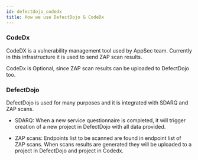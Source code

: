 ```yaml
---
id: defectdojo_codedx
title: How we use DefectDojo & CodeDx
---
```


### CodeDx

CodeDX is a vulnerability management tool used by AppSec team. Currently in this infrastructure it is used
to send ZAP scan results. 

CodeDx is Optional, since ZAP scan results can be uploaded to DefectDojo too. 

### DefectDojo

DefectDojo is used for many purposes and it is integrated with SDARQ and ZAP scans. 

- SDARQ: When a new service questionnaire is completed, it will trigger creation of a new project in DefectDojo with all data provided. 

- ZAP scans: Endpoints list to be scanned are found in endpoint list of ZAP scans. When scans results are generated they will be uploaded to a project in DefectDojo and project in Codedx. 